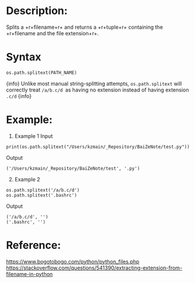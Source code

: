 # Description:
Splits a +r+filename+r+ and returns a +r+tuple+r+ containing the +r+filename and the file extension+r+.

# Syntax
`os.path.splitext(PATH_NAME)`

{info}
Unlike most manual string-splitting attempts, `os.path.splitext` will correctly treat `/a/b.c/d `as having no extension instead of having extension `.c/d`
{info}

# Example:
1. Example 1
Input
```
print(os.path.splitext("/Users/kzmain/_Repository/BaiZeNote/test.py"))
```
Output
```
('/Users/kzmain/_Repository/BaiZeNote/test', '.py')
```

2. Example 2
```
os.path.splitext('/a/b.c/d')
os.path.splitext('.bashrc')
```
Output
```
('/a/b.c/d', '')
('.bashrc', '')
```

# Reference:
https://www.bogotobogo.com/python/python_files.php
https://stackoverflow.com/questions/541390/extracting-extension-from-filename-in-python